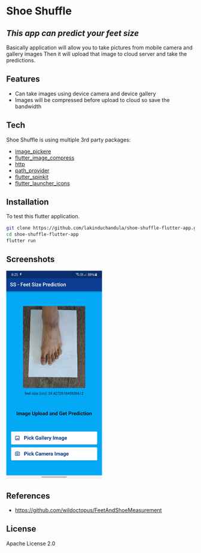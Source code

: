 # Shoe Shuffle
## _This app can predict your feet size_

Basically application will allow you to take pictures from mobile camera and gallery images
Then it will upload that image to cloud server and take the predictions.

## Features

- Can take images using device camera and device gallery
- Images will be compressed before upload to cloud so save the bandwidth

## Tech

Shoe Shuffle is using multiple 3rd party packages:

- [image_pickere](https://pub.dev/packages/image_picker)
- [flutter_image_compress](https://pub.dev/packages/flutter_image_compress)
- [http](https://pub.dev/packages/http)
- [path_provider](https://pub.dev/packages/path_provider)
- [flutter_spinkit](https://pub.dev/packages/flutter_spinkit)
- [flutter_launcher_icons](https://pub.dev/packages/flutter_launcher_icons)

## Installation

To test this flutter application. 

```sh
git clone https://github.com/lakinduchandula/shoe-shuffle-flutter-app.git
cd shoe-shuffle-flutter-app
flutter run
```

## Screenshots
<img src="https://github.com/lakinduchandula/shoe-shuffle-flutter-app/blob/main/assets/images/shoe_shuffle_app_screenshot.jpg?raw=true" width="256"/>

## References
- https://github.com/wildoctopus/FeetAndShoeMeasurement

## License
Apache License 2.0 
